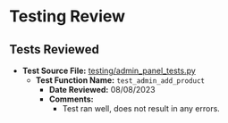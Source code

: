 # Testing Review

## Tests Reviewed

- **Test Source File:** [testing/admin_panel_tests.py](../../testing/admin_panel_tests.py)
  - **Test Function Name:** `test_admin_add_product`
    - **Date Reviewed:** 08/08/2023
    - **Comments:**
      - Test ran well, does not result in any errors. 
